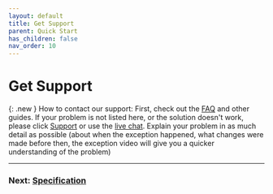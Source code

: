 ```yaml
---
layout: default
title: Get Support
parent: Quick Start
has_children: false
nav_order: 10
---
```


# Get Support

{: .new }
How to contact our support: First, check out the [FAQ](/Beaglecam/docs/FAQ) and other guides. If your problem is not listed here, or the solution doesn't work, please click [Support](https://www.mintion.net/beaglecamera-support) or use the [live chat](https://www.3dprinteraccessories.shop/). Explain your problem in as much detail as possible (about when the exception happened, what changes were made before then, the exception video will give you a quicker understanding of the problem)



----
### Next: [Specification](/Beaglecam/docs/Quick%20Start%20for%20Beagle%20Camera/Specification.md)

